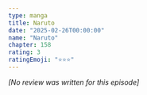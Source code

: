 ```yaml
---
type: manga
title: Naruto
date: "2025-02-26T00:00:00"
name: "Naruto"
chapter: 158
rating: 3
ratingEmoji: "⭐️⭐️⭐️"
---
```


_[No review was written for this episode]_